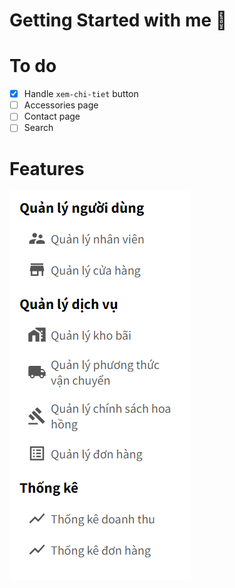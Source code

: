 # Getting Started with me 👣

# To do

- [X] Handle `xem-chi-tiet` button
- [ ] Accessories page
- [ ] Contact page
- [ ] Search

# Features

![alt text](./features.png)

